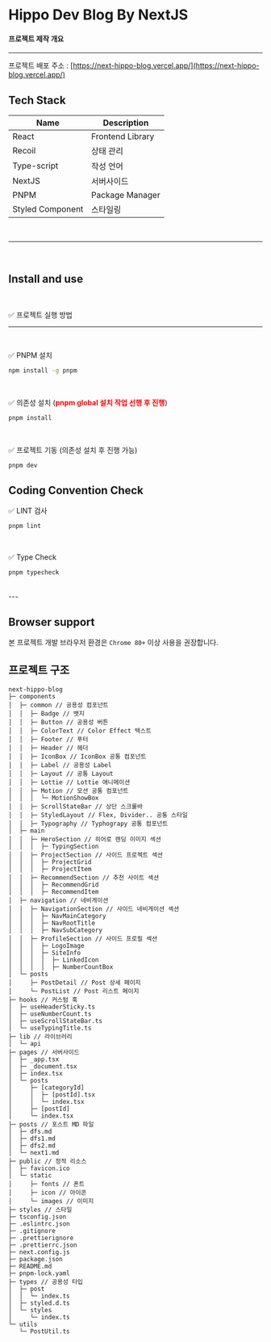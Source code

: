 <h1>Hippo Dev Blog By NextJS</h1>

#### 프로젝트 제작 개요

---

프로젝트 배포 주소 : [https://next-hippo-blog.vercel.app/](https://next-hippo-blog.vercel.app/)

## Tech Stack

| Name             | Description      |
| ---------------- | ---------------- |
| React            | Frontend Library |
| Recoil           | 상태 관리        |
| Type-script      | 작성 언어        |
| NextJS           | 서버사이드       |
| PNPM             | Package Manager  |
| Styled Component | 스타일링         |

<br />

---

<br />

## Install and use

<br />

✅ 프로젝트 실행 방법

---
<br />

✅ PNPM 설치 

```bash
npm install -g pnpm
```

<br />

✅ 의존성 설치 (<strong style="color: red">pnpm global 설치 작업 선행 후 진행</strong>)

```bash
pnpm install
```

<br />

✅ 프로젝트 기동 (의존성 설치 후 진행 가능)

```bash
pnpm dev
```

## Coding Convention Check


✅ LINT 검사

```bash
pnpm lint
```

<br />

✅ Type Check

```bash
pnpm typecheck
```

<br />
---

## Browser support

본 프로젝트 개발 브라우저 환경은 `Chrome 80+` 이상 사용을 권장합니다.

## 프로젝트 구조
```
next-hippo-blog
├─ components
│  ├─ common // 공용성 컴포넌트
│  │  ├─ Badge // 뱃지 
│  │  ├─ Button // 공용성 버튼
│  │  ├─ ColorText // Color Effect 텍스트 
│  │  ├─ Footer // 푸터
│  │  ├─ Header // 헤더
│  │  ├─ IconBox // IconBox 공통 컴포넌트
│  │  ├─ Label // 공용성 Label
│  │  ├─ Layout // 공통 Layout
│  │  ├─ Lottie // Lottie 애니메이션
│  │  ├─ Motion // 모션 공통 컴포넌트
│  │  │  └─ MotionShowBox
│  │  ├─ ScrollStateBar // 상단 스크롤바
│  │  ├─ StyledLayout // Flex, Divider.. 공통 스타일
│  │  ├─ Typography // Typhograpy 공통 컴포넌트
│  ├─ main
│  │  ├─ HeroSection // 히어로 렌딩 이미지 섹션
│  │  │  ├─ TypingSection
│  │  ├─ ProjectSection // 사이드 프로젝트 섹션
│  │  │  ├─ ProjectGrid
│  │  │  ├─ ProjectItem
│  │  ├─ RecommendSection // 추천 사이트 섹션
│  │  │  ├─ RecommendGrid
│  │  │  ├─ RecommendItem
│  ├─ navigation // 네비게이션
│  │  ├─ NavigationSection // 사이드 네비게이션 섹션
│  │  │  ├─ NavMainCategory
│  │  │  ├─ NavRootTitle
│  │  │  ├─ NavSubCategory
│  │  ├─ ProfileSection // 사이드 프로필 섹션
│  │  │  ├─ LogoImage
│  │  │  ├─ SiteInfo
│  │  │  │  ├─ LinkedIcon
│  │  │  │  ├─ NumberCountBox 
│  └─ posts
│     ├─ PostDetail // Post 상세 페이지
│     └─ PostList // Post 리스트 페이지
├─ hooks // 커스텀 훅
│  ├─ useHeaderSticky.ts
│  ├─ useNumberCount.ts
│  ├─ useScrollStateBar.ts
│  └─ useTypingTitle.ts
├─ lib // 라이브러리
│  └─ api
├─ pages // 서버사이드
│  ├─ _app.tsx
│  ├─ _document.tsx
│  ├─ index.tsx
│  └─ posts
│     ├─ [categoryId]
│     │  ├─ [postId].tsx
│     │  └─ index.tsx
│     ├─ [postId]
│     └─ index.tsx
├─ posts // 포스트 MD 파일
│  ├─ dfs.md
│  ├─ dfs1.md
│  ├─ dfs2.md
│  └─ next1.md
├─ public // 정적 리소스
│  ├─ favicon.ico
│  └─ static
│     ├─ fonts // 폰트
│     ├─ icon // 아이콘
│     └─ images // 이미지
├─ styles // 스타일
├─ tsconfig.json
├─ .eslintrc.json
├─ .gitignore
├─ .prettierignore
├─ .prettierrc.json
├─ next.config.js
├─ package.json
├─ README.md
├─ pnpm-lock.yaml
├─ types // 공용성 타입
│  ├─ post
│  │  └─ index.ts
│  ├─ styled.d.ts
│  └─ styles
│     └─ index.ts
└─ utils
   └─ PostUtil.ts

```